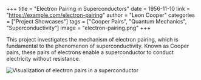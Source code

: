 +++
title = "Electron Pairing in Superconductors"
date = 1956-11-10
link = "https://example.com/electron-pairing"
author = "Leon Cooper"
categories = ["Project Showcases"]
tags = ["Cooper Pairs", "Quantum Mechanics", "Superconductivity"]
image = "electron-pairing.png"
+++

This project investigates the mechanism of electron pairing, which is fundamental to the phenomenon of superconductivity. Known as Cooper pairs, these pairs of electrons enable a superconductor to conduct electricity without resistance.

![Visualization of electron pairs in a superconductor](electron-pairing.png)